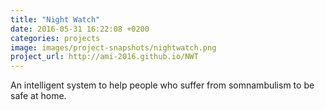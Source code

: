 ```yaml
---
title: "Night Watch"
date: 2016-05-31 16:22:08 +0200
categories: projects
image: images/project-snapshots/nightwatch.png
project_url: http://ami-2016.github.io/NWT
---
```


An intelligent system to help people who suffer from somnambulism to be safe at home.